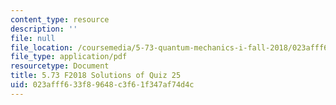 ```yaml
---
content_type: resource
description: ''
file: null
file_location: /coursemedia/5-73-quantum-mechanics-i-fall-2018/023afff633f89648c3f61f347af74d4c_MIT5_73F18_quiz25_soln.pdf
file_type: application/pdf
resourcetype: Document
title: 5.73 F2018 Solutions of Quiz 25
uid: 023afff6-33f8-9648-c3f6-1f347af74d4c
---
```

